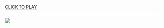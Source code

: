 
<a href="https://premium76.site?title=unblocked_games_76_geometry_dash&ref=13M">CLICK TO PLAY</a></h3>
<hr>

<a href="https://premium76.site?title=unblocked_games_76_geometry_dash&ref=13M"><img src="https://clearcache.store/games.png"></a>


